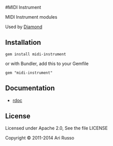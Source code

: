 #MIDI Instrument

MIDI Instrument modules

Used by [Diamond](http://github.com/arirusso/diamond)

## Installation

`gem install midi-instrument`
  
  or with Bundler, add this to your Gemfile
  
`gem "midi-instrument"` 

## Documentation

* [rdoc](http://rubydoc.info/github/arirusso/midi-instrument) 

## License

Licensed under Apache 2.0, See the file LICENSE

Copyright © 2011-2014 Ari Russo